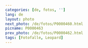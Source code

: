 ```yaml
---
categories: [de, fotos, '']
lang: de
layout: photo
next_photo: /de/fotos/P0000460.html
picname: P0000463
prev_photo: /de/fotos/P0000462.html
tags: [Fotofalle, Leopard]
---
```

